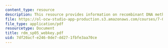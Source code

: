 ```yaml
---
content_type: resource
description: This resource provides information on recombinant DNA methods exam key.
file: https://ol-ocw-studio-app-production.s3.amazonaws.com/courses/7-02-experimental-biology-communication-spring-2005/7df20acfe2460de7dd271fbfe3aa70ce_rdm_sp05_webkey.pdf
file_type: application/pdf
resourcetype: Document
title: rdm_sp05_webkey.pdf
uid: 7df20acf-e246-0de7-dd27-1fbfe3aa70ce
---
```

